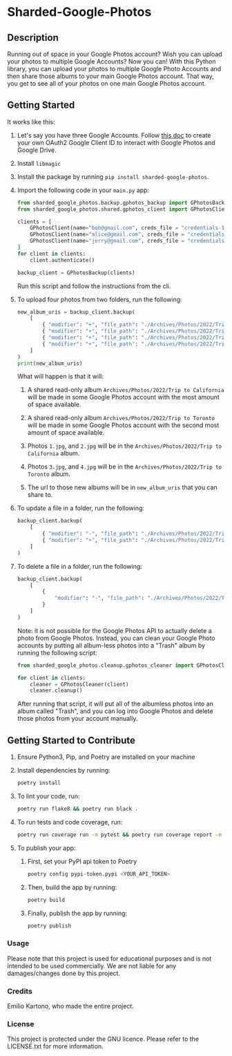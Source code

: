 # Sharded-Google-Photos

## Description

Running out of space in your Google Photos account? Wish you can upload your photos to multiple Google Accounts? Now you can! With this Python library, you can upload your photos to multiple Google Photo Accounts and then share those albums to your main Google Photos account. That way, you get to see all of your photos on one main Google Photos account.

## Getting Started

It works like this:

1. Let's say you have three Google Accounts. Follow [this doc](docs/create_client_id.md) to create your own OAuth2 Google Client ID to interact with Google Photos and Google Drive.

2. Install `libmagic`

3. Install the package by running `pip install sharded-google-photos`.

4. Import the following code in your `main.py` app:

    ```python
    from sharded_google_photos.backup.gphotos_backup import GPhotosBackup
    from sharded_google_photos.shared.gphotos_client import GPhotosClient

    clients = [
        GPhotosClient(name="bob@gmail.com", creds_file = "credentials-1.json", client_secret="client_secret.json"),
        GPhotosClient(name="alice@gmail.com", creds_file = "credentials-2.json", client_secret="client_secret.json"),
        GPhotosClient(name="jerry@gmail.com", creds_file = "credentials-3.json", client_secret="client_secret.json"),
    ]
    for client in clients:
        client.authenticate()

    backup_client = GPhotosBackup(clients)
    ```

    Run this script and follow the instructions from the cli.

5. To upload four photos from two folders, run the following:

    ```python
    new_album_uris = backup_client.backup(
        [
            { "modifier": "+", "file_path": "./Archives/Photos/2022/Trip to California/1.jpg" },
            { "modifier": "+", "file_path": "./Archives/Photos/2022/Trip to California/2.jpg" },
            { "modifier": "+", "file_path": "./Archives/Photos/2022/Trip to Toronto/3.jpg" },
            { "modifier": "+", "file_path": "./Archives/Photos/2022/Trip to Toronto/4.jpg" },
        ]
    )
    print(new_album_uris)
    ```

    What will happen is that it will:

    1. A shared read-only album `Archives/Photos/2022/Trip to California` will be made in some Google Photos account with the most amount of space available.

    2. A shared read-only album `Archives/Photos/2022/Trip to Toronto` will be made in some Google Photos account with the second most amount of space available.

    3. Photos `1.jpg`, and `2.jpg` will be in the `Archives/Photos/2022/Trip to California` album.

    4. Photos `3.jpg`, and `4.jpg` will be in the `Archives/Photos/2022/Trip to Toronto` album.

    5. The url to those new albums will be in `new_album_uris` that you can share to.

6. To update a file in a folder, run the following:

    ```python
    backup_client.backup(
        [
            { "modifier": "-", "file_path": "./Archives/Photos/2022/Trip to California/1.jpg" },
            { "modifier": "+", "file_path": "./Archives/Photos/2022/Trip to California/1.jpg" },
        ]
    )
    ```

7. To delete a file in a folder, run the following:

    ```python
    backup_client.backup(
        [
            {
                "modifier": "-", "file_path": "./Archives/Photos/2022/Trip to California/1.jpg",
            }
        ]
    )
    ```

    Note: it is not possible for the Google Photos API to actually delete a photo from Google Photos. Instead, you can clean your Google Photo accounts by putting all album-less photos into a "Trash" album by running the following script:

    ```python
    from sharded_google_photos.cleanup.gphotos_cleaner import GPhotosCleaner

    for client in clients:
        cleaner = GPhotosCleaner(client)
        cleaner.cleanup()
    ```

    After running that script, it will put all of the albumless photos into an album called "Trash", and you can log into Google Photos and delete those photos from your account manually.

## Getting Started to Contribute

1. Ensure Python3, Pip, and Poetry are installed on your machine

2. Install dependencies by running:

    ```bash
    poetry install
    ```

3. To lint your code, run:

    ```bash
    poetry run flake8 && poetry run black .
    ```

4. To run tests and code coverage, run:

    ```bash
    poetry run coverage run -m pytest && poetry run coverage report -m
    ```

5. To publish your app:

    1. First, set your PyPI api token to Poetry

        ```bash
        poetry config pypi-token.pypi <YOUR_API_TOKEN>
        ```

    2. Then, build the app by running:

        ```bash
        poetry build
        ```

    3. Finally, publish the app by running:

        ```bash
        poetry publish
        ```

### Usage

Please note that this project is used for educational purposes and is not intended to be used commercially. We are not liable for any damages/changes done by this project.

### Credits

Emilio Kartono, who made the entire project.

### License

This project is protected under the GNU licence. Please refer to the LICENSE.txt for more information.
